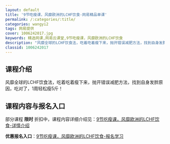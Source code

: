 ```yaml
---
layout: default
title: '9节吃瘦课，风靡欧洲的LCHF饮食-网易精品单课'
permalink: /:categories/:title/
categories: wangyi2
tags: 网易提供
cover: 1006242017.jpg
keywords: 精选网课,网易云课堂,9节吃瘦课，风靡欧洲的LCHF饮食
description: "风靡全球的LCHF饮食法，吃着吃着瘦下来，抛开错误减肥方法，找到自身发胖原因，吃对了，1周轻松瘦5斤！9节吃瘦课，风靡欧洲的LCHF饮食"
classid: 1006242017
---
```


## 课程介绍

风靡全球的LCHF饮食法，吃着吃着瘦下来，抛开错误减肥方法，找到自身发胖原因，吃对了，1周轻松瘦5斤！

## 课程内容与报名入口

部分课程 **限时** 折扣中，课程内容详细介绍见：[9节吃瘦课，风靡欧洲的LCHF饮食-详情介绍](https://study.163.com/course/introduction/1006242017.htm?share=1&shareId=1025206652&utm_campaign=share&utm_medium=iphoneShare&utm_source=&utm_u=1025206652)

**优惠报名入口**：[9节吃瘦课，风靡欧洲的LCHF饮食-报名学习](https://study.163.com/course/introduction/1006242017.htm?share=1&shareId=1025206652&utm_campaign=share&utm_medium=iphoneShare&utm_source=&utm_u=1025206652)

